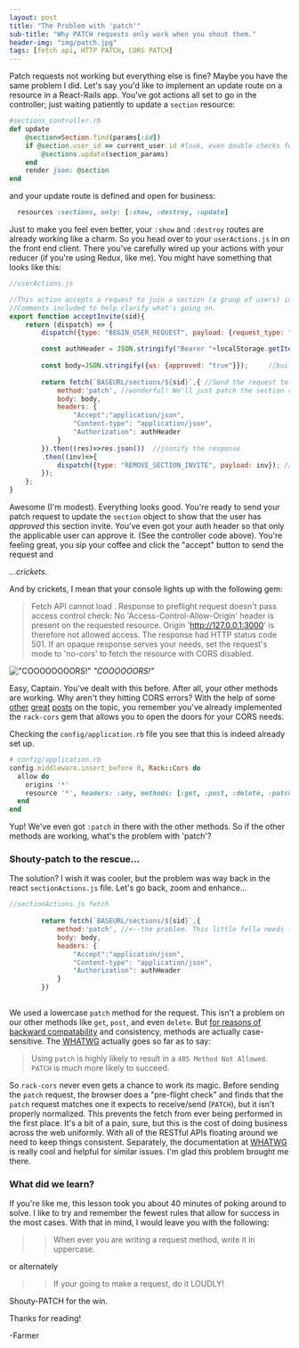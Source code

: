 ```yaml
---
layout: post
title: "The Problem with 'patch'"
sub-title: "Why PATCH requests only work when you shout them."
header-img: "img/patch.jpg"
tags: [fetch api, HTTP PATCH, CORS PATCH]
---
```



Patch requests not working but everything else is fine? Maybe you have the same problem I did.
Let's say you'd like to implement an update route on a resource in a React-Rails app. You've got actions all set to go in the controller; just waiting patiently to update a ```section``` resource:


```ruby
#sections_controller.rb
def update
    @section=Section.find(params[:id])
    if @section.user_id == current_user.id #look, even double checks for authentication/authorization.
        @sections.update(section_params)
    end
    render json: @section
end

```

and your update route is defined and open for business:

```ruby
  resources :sections, only: [:show, :destroy, :update]
```

Just to make you feel even better, your ```:show``` and ```:destroy``` routes are already working like a charm. So you head over to your ```userActions.js``` in on the front end client. There you've carefully wired up your actions with your reducer (if you're using Redux, like me). You might have something that looks like this:

```javascript
//userActions.js

//This action accepts a request to join a section (a group of users) in the app.
//Comments included to help clarify what's going on.
export function acceptInvite(sid){
    return (dispatch) => {
        dispatch({type: "BEGIN_USER_REQUEST", payload: {request_type: "accept invite", id: sid}});     //tell state to wait up while we perform the acceptance of the invitation.

        const authHeader = JSON.stringify("Bearer "+localStorage.getItem("jwtToken"));    //Build the auth header and stringify for use in the fetch (make it happen)
    
        const body=JSON.stringify({us: {approved: "true"}});     //build the request body for use in the fetch, true because we're accepting the invitation
        
        return fetch(`BASEURL/sections/${sid}`,{ //Send the request to the sections controller
            method:'patch', //wonderful! We'll just patch the section record to say it's been approved and then we'll have pie. I like pie.
            body: body,
            headers: {
                "Accept":"application/json",
                "Content-type": "application/json",
                "Authorization": authHeader
            }
        }).then((res)=>res.json())  //jsonify the response
        .then((inv)=>{
            dispatch({type: "REMOVE_SECTION_INVITE", payload: inv}); //remove the section invite from the state
        });
    };
}
```

Awesome (I'm modest). Everything looks good. You're ready to send your patch request to update the ```section``` object to show that the user has _approved_ this section invite. You've even got your auth header so that only the applicable user can approve it. (See the controller code above). You're feeling great, you sip your coffee and click the "accept" button to send the request and 

_...crickets._

And by crickets, I mean that your console lights up with the following gem: 

>Fetch API cannot load . Response to preflight request doesn't pass access control check: No 'Access-Control-Allow-Origin' header is present on the requested resource. Origin 'http://127.0.0.1:3000' is therefore not allowed access. The response had HTTP status code 501. If an opaque response serves your needs, set the request's mode to 'no-cors' to fetch the resource with CORS disabled.


!["COOOOOOOORS!"]({{site.baseurl}}/img/StarTrekIIKhaaaaaan.png)
_"COOOOOORS!"_

Easy, Captain. You've dealt with this before. After all, your other methods are working. Why aren't they hitting CORS errors? With the help of some [other](https://medium.com/@damwhitaker/navigating-cors-using-react-and-rails-a58b4aee4733) [great](https://cecilycodes.com/rails-react-cors-issues/) [posts](https://stackoverflow.com/questions/17858178/allow-anything-through-cors-policy/17858276#17858276) on the topic, you remember you've already implemented the ```rack-cors``` gem that allows you to open the doors for your CORS needs. 

Checking the ```config/application.rb``` file you see that this is indeed already set up.


```ruby
# config/application.rb
config.middleware.insert_before 0, Rack::Cors do
  allow do
    origins '*'
    resource '*', headers: :any, methods: [:get, :post, :delete, :patch, :options]  #<---I see you, patch. Why can't you just be cool?
  end
end
```

Yup! We've even got ```:patch``` in there with the other methods. So if the other methods are working, what's the problem with 'patch'?

### Shouty-patch to the rescue...

The solution? I wish it was cooler, but the problem was way back in the react ```sectionActions.js``` file. Let's go back, zoom and enhance...

```javascript
//sectionActions.js fetch
        
        return fetch(`BASEURL/sections/${sid}`,{
            method:'patch', //<--the problem. This little fella needs to be PATCH!
            body: body,
            headers: {
                "Accept":"application/json",
                "Content-type": "application/json",
                "Authorization": authHeader
            }
        })
 
```

We used a lowercase `patch` method for the request.  This isn't a problem on our other methods like `get`, `post`, and even `delete`. But [for reasons of backward compatability](https://fetch.spec.whatwg.org/#methods) and consistency, methods are actually case-sensitive. The [WHATWG](https://fetch.spec.whatwg.org/#example-normalization) actually goes so far as to say:
>Using `patch` is highly likely to result in a `405 Method Not Allowed`. `PATCH` is much more likely to succeed.

So ```rack-cors``` never even gets a chance to work its magic. Before sending the ```patch``` request, the browser does a "pre-flight check" and finds that the ```patch``` request matches one it expects to receive/send (`PATCH`), but it isn't properly normalized. This prevents the fetch from ever being performed in the first place. It's a bit of a pain, sure, but this is the cost of doing business across the web uniformly. With all of the RESTful APIs floating around we need to keep things consistent. Separately, the documentation at [WHATWG](https://whatwg.org/) is really cool and helpful for similar issues. I'm glad this problem brought me there. 

### What did we learn? 
If you're like me, this lesson took you about 40 minutes of poking around to solve. I like to try and remember the fewest rules that allow for success in the most cases. With that in mind, I would leave you with the following:

>> When ever you are writing a request method, write it in uppercase.

or alternately

>> If your going to make a request, do it LOUDLY!


Shouty-PATCH for the win. 

Thanks for reading!

-Farmer


